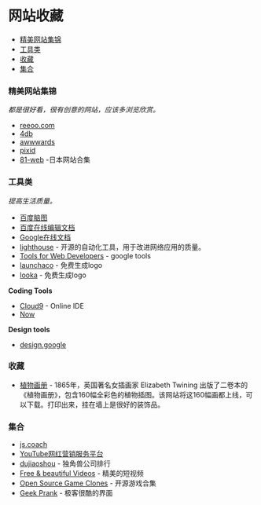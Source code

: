 ﻿# 网站收藏 <!-- omit in toc -->

- [精美网站集锦](#精美网站集锦)
- [工具类](#工具类)
- [收藏](#收藏)
- [集合](#集合)

### 精美网站集锦
*都是很好看，很有创意的网站，应该多浏览欣赏。*

* [reeoo.com](http://reeoo.com/)
* [4db](http://4db.cc/)
* [awwwards](http://www.awwwards.com/)
* [pixid](http://pixid.cn/)
* [81-web](https://81-web.com/) -日本网站合集

### 工具类
*提高生活质量。*

* [百度脑图](http://naotu.baidu.com/)
* [百度在线编辑文档](http://word.baidu.com/)
* [Google在线文档](https://docs.google.com)
* [lighthouse](https://chrome.google.com/webstore/detail/lighthouse/blipmdconlkpinefehnmjammfjpmpbjk?hl=zh-cn) - 开源的自动化工具，用于改进网络应用的质量。
* [Tools for Web Developers](https://developers.google.com/web/tools/) - google tools
* [launchaco](https://www.launchaco.com/logo) - 免费生成logo
* [looka](https://looka.com) - 免费生成logo

**Coding Tools**

* [Cloud9](https://c9.io/) - Online IDE
* [Now](https://zeit.co/now)

**Design tools**

* [design.google](https://design.google.com/)

### 收藏

* [植物画册](https://www.c82.net/twining/) - 1865年，英国著名女插画家 Elizabeth Twining 出版了二卷本的《植物画册》，包含160幅全彩色的植物插图。该网站将这160幅画都上线，可以下载。打印出来，挂在墙上是很好的装饰品。

### 集合

* [js.coach](https://js.coach/)
* [YouTube网红营销服务平台](https://cn.noxinfluencer.com/)
* [dujiaoshou](https://dujiaoshou.io/) - 独角兽公司排行
* [Free & beautiful Videos](https://mixkit.co/) - 精美的短视频
* [Open Source Game Clones](https://osgameclones.com/) - 开源游戏合集
* [Geek Prank](https://geekprank.com/) - 极客很酷的界面